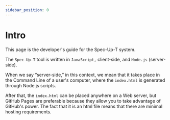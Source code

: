 ```yaml
---
sidebar_position: 0
---
```


# Intro

This page is the developer's guide for the Spec-Up-T system.

The `Spec-Up-T` tool is written in `JavaScript,` client-side, and `Node.js` (server-side).

When we say “server-side,” in this context, we mean that it takes place in the Command Line of a user's computer, where the `index.html` is generated through Node.js scripts.

After that, the `index.html` can be placed anywhere on a Web server, but GitHub Pages are preferable because they allow you to take advantage of GitHub's power. The fact that it is an html file means that there are minimal hosting requirements.

